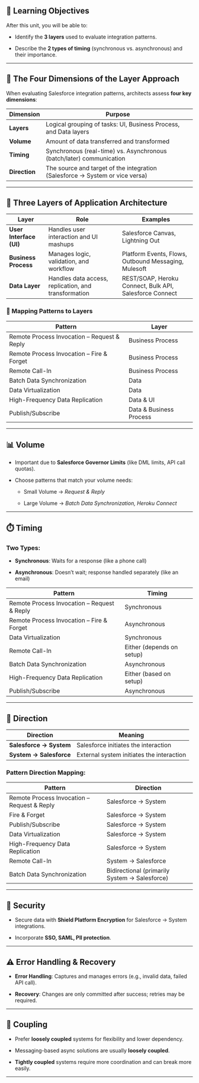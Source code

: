 ## 🎯 **Learning Objectives**

After this unit, you will be able to:

- Identify the **3 layers** used to evaluate integration patterns.
    
- Describe the **2 types of timing** (synchronous vs. asynchronous) and their importance.
    

---

## 🧱 **The Four Dimensions of the Layer Approach**

When evaluating Salesforce integration patterns, architects assess **four key dimensions**:

|**Dimension**|**Purpose**|
|---|---|
|**Layers**|Logical grouping of tasks: UI, Business Process, and Data layers|
|**Volume**|Amount of data transferred and transformed|
|**Timing**|Synchronous (real-time) vs. Asynchronous (batch/later) communication|
|**Direction**|The source and target of the integration (Salesforce → System or vice versa)|

---

## 🧩 **Three Layers of Application Architecture**

|**Layer**|**Role**|**Examples**|
|---|---|---|
|**User Interface (UI)**|Handles user interaction and UI mashups|Salesforce Canvas, Lightning Out|
|**Business Process**|Manages logic, validation, and workflow|Platform Events, Flows, Outbound Messaging, Mulesoft|
|**Data Layer**|Handles data access, replication, and transformation|REST/SOAP, Heroku Connect, Bulk API, Salesforce Connect|

### 🔄 Mapping Patterns to Layers

|**Pattern**|**Layer**|
|---|---|
|Remote Process Invocation – Request & Reply|Business Process|
|Remote Process Invocation – Fire & Forget|Business Process|
|Remote Call-In|Business Process|
|Batch Data Synchronization|Data|
|Data Virtualization|Data|
|High-Frequency Data Replication|Data & UI|
|Publish/Subscribe|Data & Business Process|

---

## 📊 **Volume**

- Important due to **Salesforce Governor Limits** (like DML limits, API call quotas).
    
- Choose patterns that match your volume needs:
    
    - Small Volume → _Request & Reply_
        
    - Large Volume → _Batch Data Synchronization, Heroku Connect_
        

---

## ⏱️ **Timing**

### Two Types:

- **Synchronous**: Waits for a response (like a phone call)
    
- **Asynchronous**: Doesn’t wait; response handled separately (like an email)
    

|**Pattern**|**Timing**|
|---|---|
|Remote Process Invocation – Request & Reply|Synchronous|
|Remote Process Invocation – Fire & Forget|Asynchronous|
|Data Virtualization|Synchronous|
|Remote Call-In|Either (depends on setup)|
|Batch Data Synchronization|Asynchronous|
|High-Frequency Data Replication|Either (based on setup)|
|Publish/Subscribe|Asynchronous|

---

## 🔁 **Direction**

|**Direction**|**Meaning**|
|---|---|
|**Salesforce → System**|Salesforce initiates the interaction|
|**System → Salesforce**|External system initiates the interaction|

### Pattern Direction Mapping:

|**Pattern**|**Direction**|
|---|---|
|Remote Process Invocation – Request & Reply|Salesforce → System|
|Fire & Forget|Salesforce → System|
|Publish/Subscribe|Salesforce → System|
|Data Virtualization|Salesforce → System|
|High-Frequency Data Replication|Salesforce → System|
|Remote Call-In|System → Salesforce|
|Batch Data Synchronization|Bidirectional (primarily System → Salesforce)|

---

## 🔐 **Security**

- Secure data with **Shield Platform Encryption** for Salesforce → System integrations.
    
- Incorporate **SSO, SAML, PII protection**.
    

---

## ⚠️ **Error Handling & Recovery**

- **Error Handling**: Captures and manages errors (e.g., invalid data, failed API call).
    
- **Recovery**: Changes are only committed after success; retries may be required.
    

---

## 🔄 **Coupling**

- Prefer **loosely coupled** systems for flexibility and lower dependency.
    
- Messaging-based async solutions are usually **loosely coupled**.
    
- **Tightly coupled** systems require more coordination and can break more easily.
    

---

